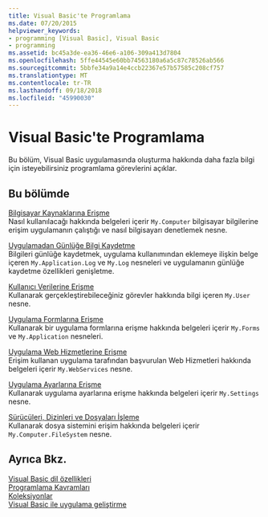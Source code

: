 ```yaml
---
title: Visual Basic'te Programlama
ms.date: 07/20/2015
helpviewer_keywords:
- programming [Visual Basic], Visual Basic
- programming
ms.assetid: bc45a3de-ea36-46e6-a106-309a413d7804
ms.openlocfilehash: 5ffe44545e60bb74563180a6a5c87c78526ab566
ms.sourcegitcommit: 5bbfe34a9a14e4ccb22367e57b57585c208cf757
ms.translationtype: MT
ms.contentlocale: tr-TR
ms.lasthandoff: 09/18/2018
ms.locfileid: "45990030"
---
```

# <a name="programming-in-visual-basic"></a>Visual Basic'te Programlama
Bu bölüm, Visual Basic uygulamasında oluşturma hakkında daha fazla bilgi için isteyebilirsiniz programlama görevlerini açıklar.  
  
## <a name="in-this-section"></a>Bu bölümde  
 [Bilgisayar Kaynaklarına Erişme](../../../visual-basic/developing-apps/programming/computer-resources/index.md)  
 Nasıl kullanılacağı hakkında belgeleri içerir `My.Computer` bilgisayar bilgilerine erişim uygulamanın çalıştığı ve nasıl bilgisayarı denetlemek nesne.  
  
 [Uygulamadan Günlüğe Bilgi Kaydetme](../../../visual-basic/developing-apps/programming/log-info/index.md)  
 Bilgileri günlüğe kaydetmek, uygulama kullanımından eklemeye ilişkin belge içeren `My.Application.Log` ve `My.Log` nesneleri ve uygulamanın günlüğe kaydetme özellikleri genişletme.  
  
 [Kullanıcı Verilerine Erişme](../../../visual-basic/developing-apps/programming/accessing-user-data.md)  
 Kullanarak gerçekleştirebileceğiniz görevler hakkında bilgi içeren `My.User` nesne.  
  
 [Uygulama Formlarına Erişme](../../../visual-basic/developing-apps/programming/accessing-application-forms.md)  
 Kullanarak bir uygulama formlarına erişme hakkında belgeleri içerir `My.Forms` ve `My.Application` nesneleri.  
  
 [Uygulama Web Hizmetlerine Erişme](../../../visual-basic/developing-apps/programming/accessing-application-web-services.md)  
 Erişim kullanan uygulama tarafından başvurulan Web Hizmetleri hakkında belgeleri içerir `My.WebServices` nesne.  
  
 [Uygulama Ayarlarına Erişme](../../../visual-basic/developing-apps/programming/app-settings/index.md)  
 Kullanarak uygulama ayarlarına erişme hakkında belgeleri içerir `My.Settings` nesne.  
  
 [Sürücüleri, Dizinleri ve Dosyaları İşleme](../../../visual-basic/developing-apps/programming/drives-directories-files/processing.md)  
 Kullanarak dosya sistemini erişim hakkında belgeleri içerir `My.Computer.FileSystem` nesne.  
  
## <a name="see-also"></a>Ayrıca Bkz.  
 [Visual Basic dil özellikleri](../../../visual-basic/programming-guide/language-features/index.md)  
 [Programlama Kavramları](../../../visual-basic/programming-guide/concepts/index.md)  
 [Koleksiyonlar](../../../visual-basic/programming-guide/concepts/collections.md)  
 [Visual Basic ile uygulama geliştirme](../../../visual-basic/developing-apps/index.md)

